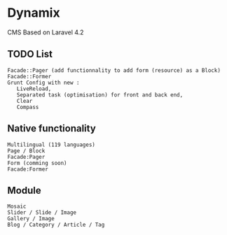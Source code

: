 # Dynamix

CMS Based on Laravel 4.2

## TODO List
    
    Facade::Pager (add functionnality to add form (resource) as a Block)
    Facade::Former
    Grunt Config with new :
       LiveReload, 
       Separated task (optimisation) for front and back end,
       Clear
       Compass
    
    

## Native functionality

    Multilingual (119 languages)
    Page / Block
    Facade:Pager
    Form (comming soon)
    Facade:Former

## Module 

    Mosaic
    Slider / Slide / Image
    Gallery / Image
    Blog / Category / Article / Tag
    
